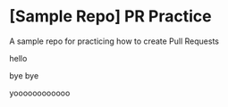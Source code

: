 # [Sample Repo] PR Practice
A sample repo for practicing how to create Pull Requests

hello

bye bye

yoooooooooooo